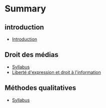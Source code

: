 # Summary

## introduction

* [Introduction](README.md)

## Droit des médias

* [Syllabus](droit-des-medias/syllabus.md)
* [Liberté d'expression et droit à l'information](liberte-dexpression-et-droit-a-linformation.md)

## Méthodes qualitatives

* [Syllabus](methodes-qualitatives/syllabus.md)

